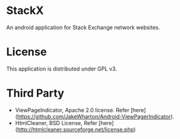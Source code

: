 StackX
======

An android application for Stack Exchange network websites.

License
=======

This application is distributed under GPL v3.


Third Party
===========

* ViewPageIndicator, Apache 2.0 license. Refer [here] (https://github.com/JakeWharton/Android-ViewPagerIndicator).
* HtmlCleaner, BSD License, Refer [here] (http://htmlcleaner.sourceforge.net/license.php) 
